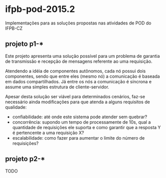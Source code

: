 # ifpb-pod-2015.2
Implementações para as soluções propostas nas atividades de POD do IFPB-CZ


## projeto p1-*
Este projeto apresenta uma solução possível para um problema de garantia de transmissão e 
recepção de mensagens referente ao uma requisição.

Atendendo a idéia de componentes autônomos, cada nó possui dois componentes, 
sendo que entre eles (mesmo nó) a comunicação é baseada em dados compartilhados. 
Já entre os nós a comunicação é síncrona e assume uma simples estrutura de cliente-servidor.

Apesar desta solução ser viável para determinados cenários, faz-se necessário ainda
modificações para que atenda a alguns requisitos de qualidade:
- confiabilidade: até onde este sistema pode atender sem quebrar?
- concorrência: supondo um tempo de processamente de 10s, qual a quantidade de 
requisições ele suporta e como garantir que a resposta Y é pertencente a uma requisição X?
- escalabilidade: como fazer para aumentar o limite do número de requisições?

## projeto p2-*
TODO
